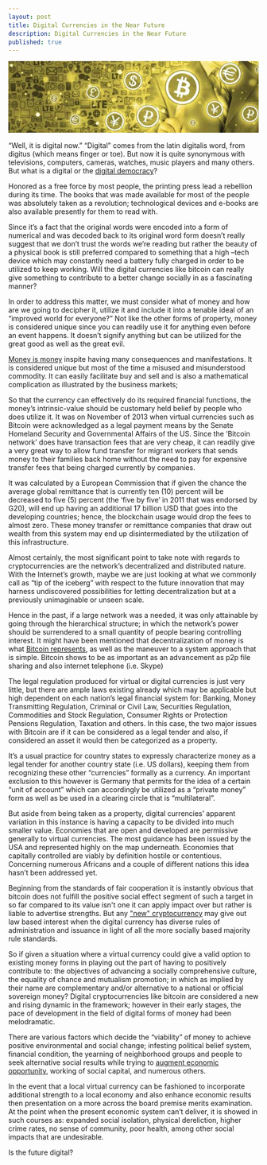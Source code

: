 ```yaml
---
layout: post
title: Digital Currencies in the Near Future
description: Digital Currencies in the Near Future
published: true
---
```


<img src="/images/digital-future.jpg" alt="digital currencies future" />

“Well, it is digital now.” “Digital” comes from the latin digitalis word, from digitus (which means finger or toe). But now it is quite synonymous with televisions, computers, cameras, watches, music players and many others. But what is a digital or the <a href="/selling-digital-downloads-for-bitcoin/">digital democracy</a>?

Honored as a free force by most people, the printing press lead a rebellion during its time. The books that was made available for most of the people was absolutely taken as a revolution; technological devices and e-books are also available presently for them to read with. 

Since it’s a fact that the original words were encoded into a form of numerical and was decoded back to its original word form doesn’t really suggest that we don’t trust the words we’re reading but rather the beauty of a physical book is still preferred compared to something that a high –tech device which may constantly need a battery fully charged in order to be utilized to keep working. Will the digital currencies like bitcoin can really give something to contribute to a better change socially in as a fascinating manner?

In order to address this matter, we must consider what of money and how are we going to decipher it, utilize it and include it into a tenable ideal of an “improved world for everyone?” Not like the other forms of property, money is considered unique since you can readily use it for anything even before an event happens. It doesn’t signify anything but can be utilized for the great good as well as the great evil. 

<a href="/ledger-review/">Money is money</a> inspite having many consequences and manifestations. It is considered unique but most of the time a misused and misunderstood commodity. It can easily facilitate buy and sell and is also a mathematical complication as illustrated by the business markets; 

So that the currency can effectively do its required financial functions, the money’s intrinsic-value should be customary held belief by people who does utilize it. It was on November of 2013 when virtual currencies such as Bitcoin were acknowledged as a legal payment means by the Senate Homeland Security and Governmental Affairs of the US. Since the ‘Bitcoin network’ does have transaction fees that are very cheap, it can readily give a very great way to allow fund transfer for migrant workers that sends money to their families back home without the need to pay for expensive transfer fees that being charged currently by companies. 

It was calculated by a European Commission that if given the chance the average global remittance that is currently ten (10) percent will be decreased to five (5) percent (the ‘five by five’ in 2011 that was endorsed by G20), will end up having an additional 17 billion USD that goes into the developing countries; hence, the blockchain usage would drop the fees to almost zero. These money transfer or remittance companies that draw out wealth from this system may end up disintermediated by the utilization of this infrastructure. 

Almost certainly, the most significant point to take note with regards to cryptocurrencies are the network’s decentralized and distributed nature. With the Internet’s growth, maybe we are just looking at what we commonly call as “tip of the iceberg” with respect to the future innovation that may harness undiscovered possibilities for letting decentralization but at a previously unimaginable or unseen scale. 

Hence in the past, if a large network was a needed, it was only attainable by going through the hierarchical structure; in which the network’s power should be surrendered to a small quantity of people bearing controlling interest. It might have been mentioned that decentralization of money is what <a href="/armory-review/">Bitcoin represents</a>, as well as the maneuver to a system approach that is simple. Bitcoin shows to be as important as an advancement as p2p file sharing and also internet telephone (i.e. Skype)

The legal regulation produced for virtual or digital currencies is just very little, but there are ample laws existing already which may be applicable but high dependent on each nation’s legal financial system for: Banking, Money Transmitting Regulation, Criminal or Civil Law, Securities Regulation, Commodities and Stock Regulation, Consumer Rights or Protection Pensions Regulation, Taxation and others. In this case, the two major issues with Bitcoin are if it can be considered as a legal tender and also, if considered an asset it would then be categorized as a property. 

It’s a usual practice for country states to expressly characterize money as a legal tender for another country state (i.e. US dollars), keeping them from recognizing these other “currencies” formally as a currency. An important exclusion to this however is Germany that permits for the idea of a certain “unit of account” which can accordingly be utilized as a “private money” form as well as be used in a clearing circle that is “multilateral”. 

But aside from being taken as a property, digital currencies’ apparent variation in this instance is having a capacity to be divided into much smaller value. Economies that are open and developed are permissive generally to virtual currencies. The most guidance has been issued by the USA and represented highly on the map underneath. Economies that capitally controlled are viably by definition hostile or contentious. Concerning numerous Africans and a couple of different nations this idea hasn’t been addressed yet. 

Beginning from the standards of fair cooperation it is instantly obvious that bitcoin does not fulfill the positive social effect segment of such a target in so far compared to its value isn't one it can apply impact over but rather is liable to advertise strengths. But any <a href="/hardware-wallets/">"new" cryptocurrency</a> may give out law based interest when the digital currency has diverse rules of administration and issuance in light of all the more socially based majority rule standards.

So if given a situation where a virtual currency could give a valid option to existing money forms in playing out the part of having to positively contribute to: the objectives of advancing a socially comprehensive culture, the equality of chance and mutualism promotion; in which as implied by their name are complementary and/or alternative to a national or official sovereign money? Digital cryptocurrencies like bitcoin are considered a new and rising dynamic in the framework; however in their early stages, the pace of development in the field of digital forms of money had been melodramatic.

There are various factors which decide the “viability” of money to achieve positive environmental and social change; infesting political belief system, financial condition, the yearning of neighborhood groups and people to seek alternative social results while trying to <a href="/buy-bitcoin-with-no-verification/">augment economic opportunity</a>, working of social capital, and numerous others. 

In the event that a local virtual currency can be fashioned to incorporate additional strength to a local economy and also enhance economic results then presentation on a more across the board premise merits examination. At the point when the present economic system can’t deliver, it is showed in such courses as: expanded social isolation, physical dereliction, higher crime rates, no sense of community, poor health, among other social impacts that are undesirable. 

Is the future digital?
